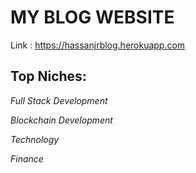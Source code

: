 # MY BLOG WEBSITE 
Link : https://hassanjrblog.herokuapp.com

## Top Niches:
         
 *Full Stack Development*
         
 *Blockchain Development*
        
  *Technology* 
        
  *Finance* 
